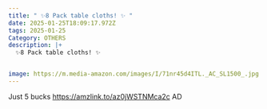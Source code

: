```yaml
---
title: " ✨8 Pack table cloths! ✨ "
date: 2025-01-25T18:09:17.972Z
tags: 2025-01-25
Category: OTHERS
description: |+
  ✨8 Pack table cloths! ✨


image: https://m.media-amazon.com/images/I/71nr45d4ITL._AC_SL1500_.jpg
---
```

Just 5 bucks
https://amzlink.to/az0jWSTNMca2c
AD